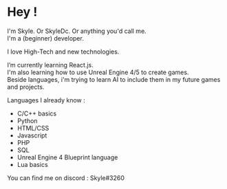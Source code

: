 <h1>Hey !</h1>

I'm Skyle. Or SkyleDc. Or anything you'd call me.<br>
I'm a (beginner) developer.

I love High-Tech and new technologies.

I’m currently learning React.js.<br>
I'm also learning how to use Unreal Engine 4/5 to create games.<br>
Beside languages, i'm trying to learn AI to include them in my future games and projects.<br>

Languages I already know :
  - C/C++ basics
  - Python
  - HTML/CSS
  - Javascript
  - PHP
  - SQL
  - Unreal Engine 4 Blueprint language
  - Lua basics
 
You can find me on discord : Skyle#3260

